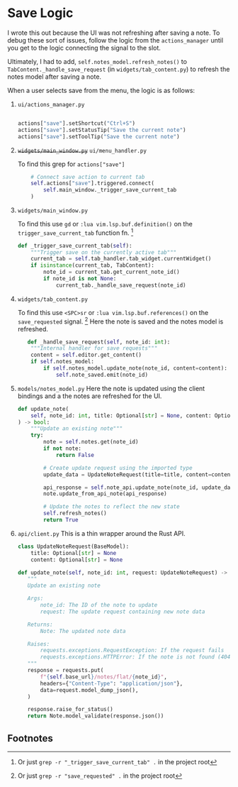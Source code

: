 # Save Logic

I wrote this out because the UI was not refreshing after saving a note. To debug these sort of issues, follow the logic from the `actions_manager` until you get to the logic connecting the signal to the slot.

Ultimately, I had to add, `self.notes_model.refresh_notes()` to `TabContent._handle_save_request` (in `widgets/tab_content.py`) to refresh the notes model after saving a note.

When a user selects save from the menu, the logic is as follows:


1. `ui/actions_manager.py`

    ```python

    actions["save"].setShortcut("Ctrl+S")
    actions["save"].setStatusTip("Save the current note")
    actions["save"].setToolTip("Save the current note")
    ```

2. ~~`widgets/main_window.py`~~ `ui/menu_handler.py`

    To find this grep for `actions["save"]`

    ```python
        # Connect save action to current tab
        self.actions["save"].triggered.connect(
            self.main_window._trigger_save_current_tab
        )

    ```

3. `widgets/main_window.py`

    To find this use `gd` or `:lua vim.lsp.buf.definition()` on the `trigger_save_current_tab` function fn. [^1733562215]



    ```python
    def _trigger_save_current_tab(self):
        """Trigger save on the currently active tab"""
        current_tab = self.tab_handler.tab_widget.currentWidget()
        if isinstance(current_tab, TabContent):
            note_id = current_tab.get_current_note_id()
            if note_id is not None:
                current_tab._handle_save_request(note_id)
    ```

5. `widgets/tab_content.py`

    To find this use `<SPC>sr` or `:lua vim.lsp.buf.references()` on the `save_requested` signal. [^1733562166]
    Here the note is saved and the notes model is refreshed.

    ```python
       def _handle_save_request(self, note_id: int):
        """Internal handler for save requests"""
        content = self.editor.get_content()
        if self.notes_model:
            if self.notes_model.update_note(note_id, content=content):
                self.note_saved.emit(note_id)
     ```

6. `models/notes_model.py`
   Here the note is updated using the client bindings and a the notes are refreshed for the UI.

    ```python
    def update_note(
        self, note_id: int, title: Optional[str] = None, content: Optional[str] = None
    ) -> bool:
        """Update an existing note"""
        try:
            note = self.notes.get(note_id)
            if not note:
                return False

            # Create update request using the imported type
            update_data = UpdateNoteRequest(title=title, content=content)

            api_response = self.note_api.update_note(note_id, update_data)
            note.update_from_api_note(api_response)

            # Update the notes to reflect the new state
            self.refresh_notes()
            return True
    ```

7. `api/client.py`
    This is a thin wrapper around the Rust API.

    ```python
    class UpdateNoteRequest(BaseModel):
        title: Optional[str] = None
        content: Optional[str] = None

   def update_note(self, note_id: int, request: UpdateNoteRequest) -> Note:
       """
       Update an existing note

       Args:
           note_id: The ID of the note to update
           request: The update request containing new note data

       Returns:
           Note: The updated note data

       Raises:
           requests.exceptions.RequestException: If the request fails
           requests.exceptions.HTTPError: If the note is not found (404)
       """
       response = requests.put(
           f"{self.base_url}/notes/flat/{note_id}",
           headers={"Content-Type": "application/json"},
           data=request.model_dump_json(),
       )

       response.raise_for_status()
       return Note.model_validate(response.json())
    ```



## Footnotes

[^1733562166]: Or just `grep -r "save_requested" .` in the project root
[^1733562215]: Or just `grep -r "_trigger_save_current_tab" .` in the project root
